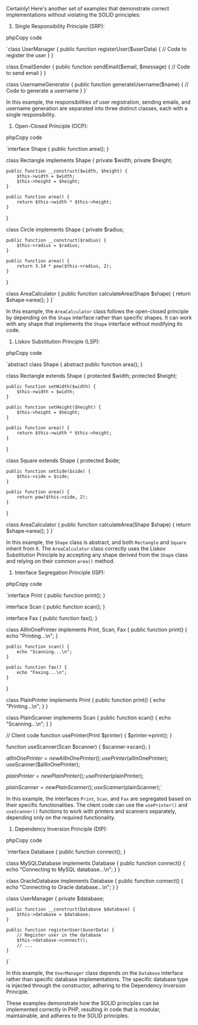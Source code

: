 Certainly! Here's another set of examples that demonstrate correct implementations without violating the SOLID principles:

1.  Single Responsibility Principle (SRP):

phpCopy code

`class UserManager {
    public function registerUser($userData) {
        // Code to register the user
    }
}

class EmailSender {
    public function sendEmail($email, $message) {
        // Code to send email
    }
}

class UsernameGenerator {
    public function generateUsername($name) {
        // Code to generate a username
    }
}`

In this example, the responsibilities of user registration, sending emails, and username generation are separated into three distinct classes, each with a single responsibility.

1.  Open-Closed Principle (OCP):

phpCopy code

`interface Shape {
    public function area();
}

class Rectangle implements Shape {
    private $width;
    private $height;

    public function __construct($width, $height) {
        $this->width = $width;
        $this->height = $height;
    }

    public function area() {
        return $this->width * $this->height;
    }
}

class Circle implements Shape {
    private $radius;

    public function __construct($radius) {
        $this->radius = $radius;
    }

    public function area() {
        return 3.14 * pow($this->radius, 2);
    }
}

class AreaCalculator {
    public function calculateArea(Shape $shape) {
        return $shape->area();
    }
}`

In this example, the `AreaCalculator` class follows the open-closed principle by depending on the `Shape` interface rather than specific shapes. It can work with any shape that implements the `Shape` interface without modifying its code.

1.  Liskov Substitution Principle (LSP):

phpCopy code

`abstract class Shape {
    abstract public function area();
}

class Rectangle extends Shape {
    protected $width;
    protected $height;

    public function setWidth($width) {
        $this->width = $width;
    }

    public function setHeight($height) {
        $this->height = $height;
    }

    public function area() {
        return $this->width * $this->height;
    }
}

class Square extends Shape {
    protected $side;

    public function setSide($side) {
        $this->side = $side;
    }

    public function area() {
        return pow($this->side, 2);
    }
}

class AreaCalculator {
    public function calculateArea(Shape $shape) {
        return $shape->area();
    }
}`

In this example, the `Shape` class is abstract, and both `Rectangle` and `Square` inherit from it. The `AreaCalculator` class correctly uses the Liskov Substitution Principle by accepting any shape derived from the `Shape` class and relying on their common `area()` method.

1.  Interface Segregation Principle (ISP):

phpCopy code

`interface Print {
    public function print();
}

interface Scan {
    public function scan();
}

interface Fax {
    public function fax();
}

class AllInOnePrinter implements Print, Scan, Fax {
    public function print() {
        echo "Printing...\n";
    }

    public function scan() {
        echo "Scanning...\n";
    }

    public function fax() {
        echo "Faxing...\n";
    }
}

class PlainPrinter implements Print {
    public function print() {
        echo "Printing...\n";
    }
}

class PlainScanner implements Scan {
    public function scan() {
        echo "Scanning...\n";
    }
}

// Client code
function usePrinter(Print $printer) {
    $printer->print();
}

function useScanner(Scan $scanner) {
    $scanner->scan();
}

$allInOnePrinter = new AllInOnePrinter();
usePrinter($allInOnePrinter);
useScanner($allInOnePrinter);

$plainPrinter = new PlainPrinter();
usePrinter($plainPrinter);

$plainScanner = new PlainScanner();
useScanner($plainScanner);`

In this example, the interfaces `Print`, `Scan`, and `Fax` are segregated based on their specific functionalities. The client code can use the `usePrinter()` and `useScanner()` functions to work with printers and scanners separately, depending only on the required functionality.

1.  Dependency Inversion Principle (DIP):

phpCopy code

`interface Database {
    public function connect();
}

class MySQLDatabase implements Database {
    public function connect() {
        echo "Connecting to MySQL database...\n";
    }
}

class OracleDatabase implements Database {
    public function connect() {
        echo "Connecting to Oracle database...\n";
    }
}

class UserManager {
    private $database;

    public function __construct(Database $database) {
        $this->database = $database;
    }

    public function registerUser($userData) {
        // Register user in the database
        $this->database->connect();
        // ...
    }
}`

In this example, the `UserManager` class depends on the `Database` interface rather than specific database implementations. The specific database type is injected through the constructor, adhering to the Dependency Inversion Principle.

These examples demonstrate how the SOLID principles can be implemented correctly in PHP, resulting in code that is modular, maintainable, and adheres to the SOLID principles.